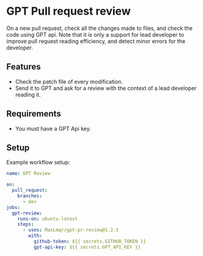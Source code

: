 # GPT Pull request review

On a new pull request, check all the changes made to files, and check the code
using GPT api. Note that it is only a support for lead developer to improve pull
request reading efficiency, and detect minor errors for the developer.

## Features

- Check the patch file of every modification.
- Send it to GPT and ask for a review with the context of a lead developer
  reading it.

## Requirements

- You must have a GPT Api key.

## Setup

Example workflow setup:

```yaml
name: GPT Review

on:
  pull_request:
    branches:
      - dev
jobs:
  gpt-review:
    runs-on: ubuntu-latest
    steps:
      - uses: MaxLmqr/gpt-pr-review@1.2.5
        with:
          github-token: ${{ secrets.GITHUB_TOKEN }}
          gpt-api-key: ${{ secrets.GPT_API_KEY }}
```
